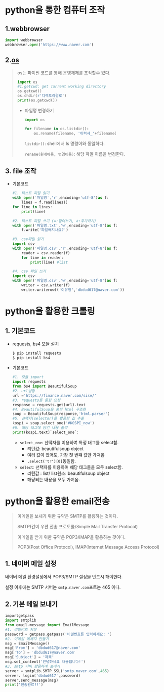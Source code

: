 # python을 통한 컴퓨터 조작



## 1.webbrowser

``` python
import webbrowser
webbrowser.open('https://www.naver.com')
```



## 2.[os]()

> os는 파이썬 코드를 통해 운영체제를 조작할수 있다.
>
> ``` python
> import os
> #1.getcwd: get current working directory
> os.getcwd()
> os.chdir(r'디렉토리경로')
> print(os.getcwd())
> ```
>
> * 파일명 변경하기
>
>   ```python
>   import os
>   
>   for filename in os.listdir():
>       os.rename(filename, '이력서_'+filename)
>   ```
>
>   `listdir()`: shell에서 ls 명령어와 동일하다.
>
>   `rename(원래이름, 변경이름)`: 해당 파일 이름을 변경한다.

## 3. file 조작

* 기본코드

  ```python
  #1. 텍스트 파일 읽기
  with open('파일명','r',encoding='utf-8')as f:
      lines = f.readlines()
  for line in lines:
      print(line)
      
  #2. 텍스트 파일 쓰기 (w:덮어쓰기, a:추가하기)
  with open('파일명.txt','w',encoding='utf-8')as f:
      f.write('파일써지나요?')
      
  #3. csv파일 읽기
  import csv
  with open('파일명.csv','r',encoding='utf-8')as f:
      reader = csv.reader(f)
      for line in reader:
          print(line) #list
          
  #4. csv 파일 쓰기
  import csv
  with open('파일명.csv','w',encoding='utf-8')as f:
      writer = csv.writer(f)
      writer.writerow(('이유영','dbdud617@naver.com'))
  ```

  

# python을 활용한 크롤링

## 1. 기본코드

* requests, bs4 모듈 설치

  ``` bash
  $ pip install requests
  $ pip install bs4
  ```

* 기본코드

  ```python
  #1. 모듈 import
  import requests
  from bs4 import BeautifulSoup
  #2. url설정
  url ='https://finance.naver.com/sise/'
  #3. requests를 통한 요청
  response = requests.get(url).text
  #4. BeautifulSoup을 통한 html 구조화
  soup = BeautifulSoup(response,'html.parser')
  #5. 선택자(selector)를 활용한 값 추출
  kospi = soup.select_one('#KOSPI_now')
  #6. 해당 태그에 담긴 내용 출력
  print(kospi.text)`select_one`:
  ```

  * `select_one`: 선택자를 이용하여 특정 태그를 select함.
    * 리턴값: beautifulsoup object
    * 여러 값이 있어도, 가장 첫 번쨰 값만 가져옴
    * `.select('tr')[0]`동일함.
  * `select`: 선택자를 이용하여 해당 태그들을 모두 select함.
    * 리턴값 : list/ list원소: beautifulsoup object
    * 해당되는 내용을 모두 가져옴.

# python을 활용한 email전송

> 이메일을 보내기 위한 규약은 SMTP를 활용하는 것이다.
>
> SMTP(간이 우편 전송 프로토콜/Simple Mail Transfer Protocol)
>
> 이메일을 받기 위한 규약은 POP3/IMAP을 활용하는 것이다.
>
> POP3(Post Office Protocol), IMAP(Internet Message Access Protocol)

## 1. 네이버 메일 설정

네이버 메일 환경설정에서 POP3/SMTP 설정을 반드시 해야한다.

설정 이후에는 SMTP 서버는 `smtp.naver.com`포트는 465 이다.

## 2. 기본 메일 보내기

```python
importgetpass
import smtplib
from email.message import EmailMessage
#1. 비밀번호 저장
password = getpass.getpass('비밀번호를 입력하세요: ')
#2. 이메일 메세지 만들기
msg = EmailMessage()
msg['From'] = 'dbdud617@naver.com'
msg['To'] = 'dbdud617@naver.com'
msg['Subject'] = '제목'
msg.set_content('안녕하세요 내용입니다!')
#3. smtp 서버 활용하여 보내기
server = smtplib.SMTP_SSL('smtp.naver.com',465)
server. login('dbdud617',password)
server.send_message(msg)
print('전송완료!!')
```



